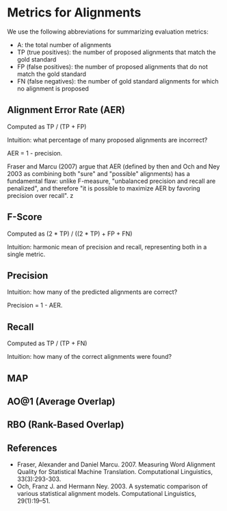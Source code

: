 # Metrics for Alignments

We use the following abbreviations for summarizing evaluation metrics:

* A: the total number of alignments
* TP (true positives): the number of proposed alignments that match
  the gold standard
* FP (false positives): the number of proposed alignments that do not
  match the gold standard
* FN (false negatives): the number of gold standard alignments for
  which no alignment is proposed

## Alignment Error Rate (AER)

Computed as TP / (TP + FP)

Intuition: what percentage of many proposed alignments are incorrect? 

AER = 1 - precision. 

Fraser and Marcu (2007) argue that AER (defined by then and Och and
Ney 2003 as combining both "sure" and "possible" alignments) has
a fundamental flaw: unlike F-measure, "unbalanced precision and recall
are penalized", and therefore "it is possible to maximize AER by favoring
precision over recall". z

## F-Score

Computed as (2 * TP) / ((2 * TP) + FP + FN)

Intuition: harmonic mean of precision and recall, representing both in
a single metric.

## Precision

Intuition: how many of the predicted alignments are correct?

Precision = 1 - AER.

## Recall

Computed as TP / (TP + FN)

Intuition: how many of the correct alignments were found?

## MAP

## AO@1 (Average Overlap)

## RBO (Rank-Based Overlap)

## References

* Fraser, Alexander and Daniel Marcu. 2007. Measuring Word Alignment
  Quality for Statistical Machine Translation. Computational
  Linguistics, 33(3):293-303. 
* Och, Franz J. and Hermann Ney. 2003. A systematic comparison of
  various statistical alignment models. Computational Linguistics,
  29(1):19–51.
